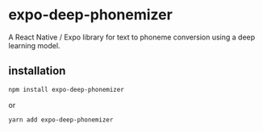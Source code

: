 # expo-deep-phonemizer

A React Native / Expo library for text to phoneme conversion using a deep learning model.

## installation

```bash
npm install expo-deep-phonemizer
```

or

```bash
yarn add expo-deep-phonemizer
```